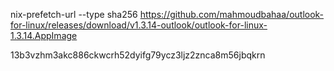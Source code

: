 nix-prefetch-url --type sha256 https://github.com/mahmoudbahaa/outlook-for-linux/releases/download/v1.3.14-outlook/outlook-for-linux-1.3.14.AppImage

13b3vzhm3akc886ckwcrh52dyifg79ycz3ljz2znca8m56jbqkrn
